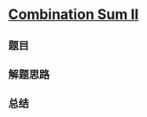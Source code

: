 # [Combination Sum II](https://leetcode.com/problems/combination-sum-ii/)
## 题目


## 解题思路


## 总结



